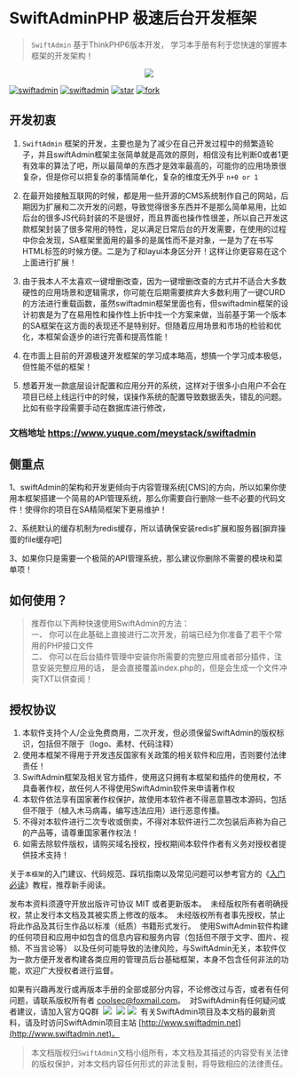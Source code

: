 SwiftAdminPHP 极速后台开发框架
===============
> `SwiftAdmin` 基于ThinkPHP6版本开发， 学习本手册有利于您快速的掌握本框架的开发架构！

<div align="center">
<img src="https://images.gitee.com/uploads/images/2021/0412/110400_6a5e130d_904542.png"/>
</div>
<p><a href="https://gitee.com/meystack/swiftadmin/"><img src="https://img.shields.io/badge/license-Apache%202-blue.svg" alt="swiftadmin"></a>
<a href="https://gitee.com/meystack/swiftadmin/"><img src="https://img.shields.io/badge/ThinkPHP-6+-brightgreen.svg" alt="swiftadmin"></a>
<a href="https://gitee.com/meystack/swiftadmin/stargazers"><img src="https://gitee.com/meystack/swiftadmin/badge/star.svg?theme=dark" alt="star"></a>
<a href="https://gitee.com/meystack/swiftadmin/members"><img src="https://gitee.com/meystack/swiftadmin/badge/fork.svg?theme=dark" alt="fork"></a></p>

## 开发初衷

1. `SwiftAdmin` 框架的开发，主要也是为了减少在自己开发过程中的频繁造轮子，并且swiftAdmin框架主张简单就是高效的原则，相信没有比判断0或者1更有效率的算法了吧，所以最简单的东西才是效率最高的，可能你的应用场景很复杂，但是你可以把复杂的事情简单化，复杂的维度无外乎  `n+0 or 1` 



2. 在最开始接触互联网的时候，都是用一些开源的CMS系统制作自己的网站，后期因为扩展和二次开发的问题，导致觉得很多东西并不是那么简单易用，比如后台的很多JS代码封装的不是很好，而且界面也操作性很差，所以自己开发这款框架封装了很多常用的特性，足以满足日常后台的开发需要，在使用的过程中你会发现，SA框架里面用的最多的是属性而不是对象，一是为了在书写HTML标签的时候方便。二是为了和layui本身区分开！这样让你更容易在这个上面进行扩展！



3. 由于我本人不太喜欢一键增删改查，因为一键增删改查的方式并不适合大多数硬性的应用场景和逻辑需求，你可能在后期需要摈弃大多数利用了一键CURD的方法进行重载函数，虽然swiftadmin框架里面也有，但swiftadmin框架的设计初衷是为了在易用性和操作性上折中找一个方案来做，当前基于第一个版本的SA框架在这方面的表现还不是特别好。但随着应用场景和市场的检验和优化，本框架会逐步的进行完善和提高性能！



4. 在市面上目前的开源极速开发框架的学习成本略高，想搞一个学习成本极低，但性能不低的框架！



5. 想着开发一款底层设计配置和应用分开的系统，这样对于很多小白用户不会在项目已经上线运行中的时候，误操作系统的配置导致数据丢失，错乱的问题。比如有些字段需要手动在数据库进行修改，

### 文档地址 https://www.yuque.com/meystack/swiftadmin

## 侧重点

1、swiftAdmin的架构和开发更倾向于内容管理系统[CMS]的方向，所以如果你使用本框架搭建一个简易的API管理系统，那么你需要自行删除一些不必要的代码文件！使得你的项目在SA精简框架下更易维护！


2、系统默认的缓存机制为redis缓存，所以请确保安装redis扩展和服务器[摒弃操蛋的file缓存吧]


3、如果你只是需要一个极简的API管理系统，那么建议你删除不需要的模块和菜单项！


## 如何使用？
> 推荐你以下两种快速使用SwiftAdmin的方法：<br/>
> 一、 你可以在此基础上直接进行二次开发，前端已经为你准备了若干个常用的PHP接口文件<br/>
> 二、 你可以在后台插件管理中安装你所需要的完整应用或者部分插件，注意安装完整应用的话，
>      是会直接覆盖index.php的，但是会生成一个文件冲突TXT以供查阅！

## 授权协议

1. 本软件支持个人/企业免费商用，二次开发，但必须保留SwiftAdmin的版权标识，包括但不限于（logo、素材、代码注释）
1. 使用本框架不得用于开发违反国家有关政策的相关软件和应用，否则要付法律责任！
1. SwiftAdmin框架及相关官方插件，使用这只拥有本框架和插件的使用权，不具备著作权，故任何人不得使用SwiftAdmin软件来申请著作权
1. 本软件依法享有国家著作权保护，故使用本软件者不得恶意篡改本源码，包括但不限于（植入木马病毒，编写违法应用）进行恶意传播。
1. 不得对本软件进行二次专收或倒卖，不得对本软件进行二次包装后声称为自己的产品等，请尊重国家著作权法！
1. 如需去除软件版权，请购买域名授权，授权期间本软件作者有义务对授权者提供技术支持！



关于`本框架`的入门建议、代码规范、踩坑指南以及常见问题可以参考官方的《[入门必读]()》教程，推荐新手阅读。


发布本资料须遵守开放出版许可协议 MIT 或者更新版本。 
未经版权所有者明确授权，禁止发行本文档及其被实质上修改的版本。 
未经版权所有者事先授权，禁止将此作品及其衍生作品以标准（纸质）书籍形式发行。 
使用SwiftAdmin软件构建的任何项目和应用中如包含的信息内容和服务内容（包括但不限于文字、图片、视频、不当言论等）
以及任何可能导致的法律风险，与SwiftAdmin无关，本软件仅为一款方便开发者构建各类应用的管理员后台基础框架，本身不包含任何非法的功能，欢迎广大授权者进行监督。

如果有兴趣再发行或再版本手册的全部或部分内容，不论修改过与否，或者有任何问题，请联系版权所有者 [coolsec@foxmail.com](mailto:coolsec@foxmail.com)。 
对SwiftAdmin有任何疑问或者建议，请加入官方QQ群  ![](https://cdn.nlark.com/yuque/0/2021/svg/8402819/1610365016652-71ef17b2-710a-4ff1-9857-c8a79b85b55b.svg#align=left&display=inline&height=20&margin=%5Bobject%20Object%5D&originHeight=20&originWidth=98&size=0&status=done&style=none&width=98)  ![](https://cdn.nlark.com/yuque/0/2021/svg/8402819/1610365017264-ef3810ec-cd21-460d-8b1b-9e621df0f975.svg#align=left&display=inline&height=20&margin=%5Bobject%20Object%5D&originHeight=20&originWidth=98&size=0&status=done&style=none&width=98) ![](https://cdn.nlark.com/yuque/0/2021/svg/8402819/1610365134411-34fad338-fa2c-427a-bc6f-2dc609072799.svg#align=left&display=inline&height=20&margin=%5Bobject%20Object%5D&originHeight=20&originWidth=98&size=0&status=done&style=none&width=98) 
有关SwiftAdmin项目及本文档的最新资料，请及时访问SwiftAdmin项目主站 [http://www.swiftadmin.net](http://www.swiftadmin.net)。
> 本文档版权归`SwiftAdmin`文档小组所有，本文档及其描述的内容受有关法律的版权保护，对本文档内容任何形式的非法复制，将导致相应的法律责任。

